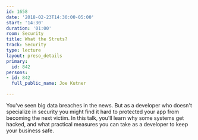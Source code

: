 ```yaml
---
id: 1658
date: '2018-02-23T14:30:00-05:00'
start: '14:30'
duration: '01:00'
room: Security
title: What the Struts?
track: Security
type: lecture
layout: preso_details
primary:
  id: 842
persons:
- id: 842
  full_public_name: Joe Kutner

---
```

You've seen big data breaches in the news. But as a developer who doesn't specialize in security you might find it hard to protected your app from becoming the next victim. In this talk, you'll learn why some systems get hacked, and what practical measures you can take as a developer to keep your business safe.